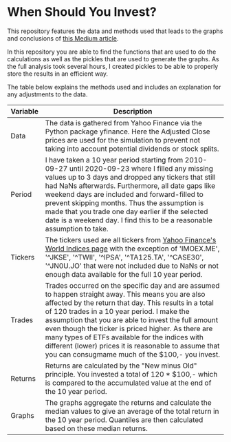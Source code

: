# When Should You Invest?
This repository features the data and methods used that leads to the graphs and conclusions of [this Medium article]().

In this repository you are able to find the functions that are used to do the calculations as well as the pickles that are used to generate the graphs. As the full analysis took several hours, I created pickles to be able to properly store the results in an efficient way.

The table below explains the methods used and includes an explanation for any adjustments to the data.

| Variable  | Description  |
| --------- | ------------ |
| Data      | The data is gathered from Yahoo Finance via the Python package yfinance. Here the Adjusted Close prices are used for the simulation to prevent not taking into account potential dividends or stock splits. 
| Period    | I have taken a 10 year period starting from 2010-09-27 until 2020-09-23 where I filled any missing values up to 3 days and dropped any tickers that still had NaNs afterwards. Furthermore, all date gaps like weekend days are included and forward-filled to prevent skipping months. Thus the assumption is made that you trade one day earlier if the selected date is a weekend day. I find this to be a reasonable assumption to take.
| Tickers   | The tickers used are all tickers from [Yahoo Finance's World Indices page](https://finance.yahoo.com/world-indices) with the exception of 'IMOEX.ME', '^JKSE', '^TWII', '^IPSA', '^TA125.TA', '^CASE30', '^JN0U.JO' that were not included due to NaNs or not enough data available for the full 10 year period.
| Trades    | Trades occurred on the specific day and are assumed to happen straight away. This means you are also affected by the return that day. This results in a total of 120 trades in a 10 year period. I make the assumption that you are able to invest the full amount even though the ticker is priced higher. As there are many types of ETFs available for the indices with different (lower) prices it is reasonable to assume that you can consugmame much of the $100,- you invest.
| Returns   | Returns are calculated by the "New minus Old" principle. You invested a total of 120 * $100,- which is compared to the accumulated value at the end of the 10 year period.
| Graphs    | The graphs aggregate the returns and calculate the median values to give an average of the total return in the 10 year period. Quantiles are then calculated based on these median returns.
